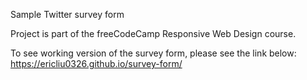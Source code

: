 Sample Twitter survey form

Project is part of the freeCodeCamp Responsive Web Design course.

To see working version of the survey form, please see the link below:
https://ericliu0326.github.io/survey-form/